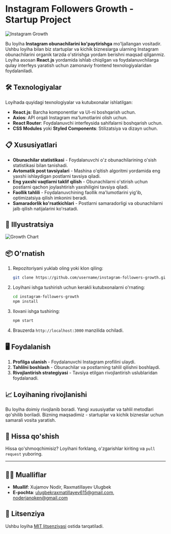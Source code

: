 # Instagram Followers Growth - Startup Project

![Instagram Growth](https://source.unsplash.com/600x400/?instagram,social-media)

Bu loyiha **Instagram obunachilarini ko'paytirishga** mo'ljallangan vositadir. Ushbu loyiha bilan biz startuplar va kichik bizneslarga ularning Instagram obunachilarini organik tarzda o'stirishga yordam berishni maqsad qilganmiz. Loyiha asosan **React.js** yordamida ishlab chiqilgan va foydalanuvchilarga qulay interfeys yaratish uchun zamonaviy frontend texnologiyalaridan foydalaniladi.

## 🛠 Texnologiyalar

Loyihada quyidagi texnologiyalar va kutubxonalar ishlatilgan:

- **React.js**: Barcha komponentlar va UI-ni boshqarish uchun.
- **Axios**: API orqali Instagram ma'lumotlarini olish uchun.
- **React Router**: Foydalanuvchi interfeysida sahifalarni boshqarish uchun.
- **CSS Modules** yoki **Styled Components**: Stilizatsiya va dizayn uchun.

## 📋 Xususiyatlari

- **Obunachilar statistikasi** - Foydalanuvchi o'z obunachilarining o'sish statistikasi bilan tanishadi.
- **Avtomatik post tavsiyalari** - Mashina o'qitish algoritmi yordamida eng yaxshi ishlaydigan postlarni tavsiya qiladi.
- **Eng yaxshi vaqtlarni taklif qilish** - Obunachilarni o'stirish uchun postlarni qachon joylashtirish yaxshiligini tavsiya qiladi.
- **Faollik tahlili** - Foydalanuvchining faollik ma'lumotlarini yig'ib, optimizatsiya qilish imkonini beradi.
- **Samaradorlik ko'rsatkichlari** - Postlarni samaradorligi va obunachilarni jalb qilish natijalarini ko'rsatadi.

## 📸 Illyustratsiya

![Growth Chart](https://source.unsplash.com/600x400/?analytics,chart)

## 📦 O'rnatish

1. Repozitoriyani yuklab oling yoki klon qiling:

    ```bash
    git clone https://github.com/username/instagram-followers-growth.git
    ```

2. Loyihani ishga tushirish uchun kerakli kutubxonalarni o'rnating:

    ```bash
    cd instagram-followers-growth
    npm install
    ```

3. Ilovani ishga tushiring:

    ```bash
    npm start
    ```

4. Brauzerda `http://localhost:3000` manzilida ochiladi.

## 🖥 Foydalanish

1. **Profilga ulanish** - Foydalanuvchi Instagram profilini ulaydi.
2. **Tahlilni boshlash** - Obunachilar va postlarning tahlil qilishni boshlaydi.
3. **Rivojlantirish strategiyasi** - Tavsiya etilgan rivojlantirish uslublaridan foydalanadi.

## 📈 Loyihaning rivojlanishi

Bu loyiha doimiy rivojlanib boradi. Yangi xususiyatlar va tahlil metodlari qo'shilib boriladi. Bizning maqsadimiz - startuplar va kichik bizneslar uchun samarali vosita yaratish.

## 🎉 Hissa qo'shish

Hissa qo'shmoqchimisiz? Loyihani forklang, o'zgarishlar kiriting va `pull request` yuboring.

---

## 👨‍💻 Mualliflar

- **Muallif**: Xujamov Nodir, Raxmatillayev Ulugbek
- **E-pochta**: ulugbekraxmatillayev615@gmail.com, noderjanoken@gmail.com

## 📜 Litsenziya

Ushbu loyiha [MIT litsenziyasi](./LICENSE) ostida tarqatiladi.
